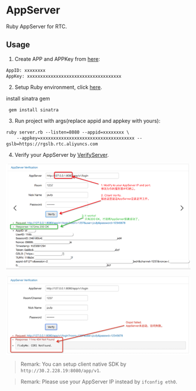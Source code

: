 # AppServer

Ruby AppServer for RTC.

## Usage

1. Create APP and APPKey from [here](https://rtc.console.aliyun.com/#/manage):

```
AppID: xxxxxxxx
AppKey: xxxxxxxxxxxxxxxxxxxxxxxxxxxxxxxxxxxx
```

2. Setup Ruby environment, click [here](https://ruby-china.org/wiki/rvm-guide).

install sinatra gem
```
 gem install sinatra
```


3. Run project with args(replace appid and appkey with yours):

```
ruby server.rb --listen=8080 --appid=xxxxxxxx \
    --appkey=xxxxxxxxxxxxxxxxxxxxxxxxxxxxxxxxxxxx --gslb=https://rgslb.rtc.aliyuncs.com
```

4. Verify your AppServer by [VerifyServer](../verify/README.md).

![AppServer Success](images/app-ok.png)

![AppServer Failed](images/app-failed.png)

> Remark: You can setup client native SDK by `http://30.2.228.19:8080/app/v1`.

> Remark: Please use your AppServer IP instead by `ifconfig eth0`.

